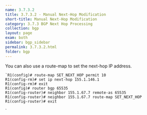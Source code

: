```yaml
---
name: 3.7.3.2
title: 3.7.3.2 - Manual Next-Hop Modification
short-title: Manual Next-Hop Modification
category: 3.7.3 BGP Next Hop Processing
collection: bgp
layout: page
exam: both
sidebar: bgp_sidebar
permalink: 3.7.3.2.html
folder: bgp
---
```

You can also use a route-map to set the next-hop IP address.
```
`R1(config)# route-map SET_NEXT_HOP permit 10
R1(config-rm)# set ip next-hop 155.1.146.1
R1(config-rm)# exit
R1(config)# router bgp 65535
R1(config-router)# neighbor 155.1.67.7 remote-as 65535
R1(config-router)# neighbor 155.1.67.7 route-map SET_NEXT_HOP
R1(config-router)# exit
```
`